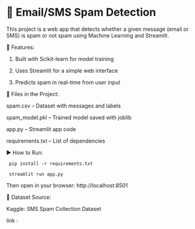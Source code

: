 # 📧 Email/SMS Spam Detection

This project is a web app that detects whether a given message (email or SMS) is spam or not spam using Machine Learning and Streamlit.

🚀 Features:

1. Built with Scikit-learn for model training

2. Uses Streamlit for a simple web interface

3. Predicts spam in real-time from user input

📁 Files in the Project:

spam.csv – Dataset with messages and labels

spam_model.pkl – Trained model saved with joblib

app.py – Streamlit app code

requirements.txt – List of dependencies


▶️ How to Run:

     pip install -r requirements.txt

     streamlit run app.py
     
Then open in your browser:
http://localhost:8501

📌 Dataset Source:

Kaggle: SMS Spam Collection Dataset

link :
